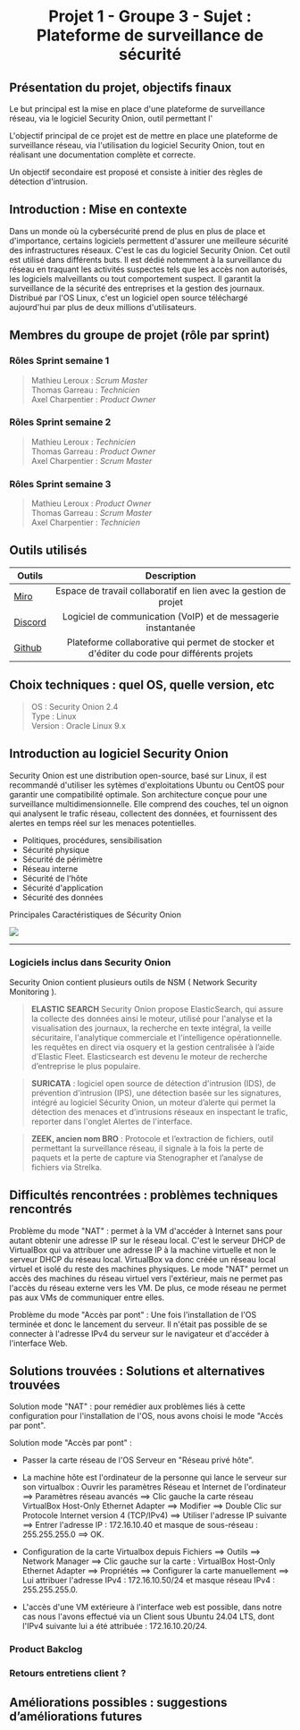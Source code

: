 <div align="center"><h1>Projet 1 - Groupe 3 - Sujet : Plateforme de surveillance de sécurité</h1></div>

## Présentation du projet, objectifs finaux

Le but principal est la mise en place d'une plateforme de surveillance réseau, via le logiciel Security Onion, outil permettant l'

L'objectif principal de ce projet est de mettre en place une plateforme de surveillance réseau, via l'utilisation du logiciel Security Onion, tout en réalisant une documentation complète et correcte.

Un objectif secondaire est proposé et consiste à initier des règles de détection d'intrusion.

## Introduction : Mise en contexte

Dans un monde où la cybersécurité prend de plus en plus de place et d'importance, certains logiciels permettent d'assurer une meilleure sécurité des infrastructures réseaux.
C'est le cas du logiciel Security Onion. Cet outil est utilisé dans différents buts. Il est dédié notemment à la surveillance du réseau en traquant les activités suspectes tels que les accès non autorisés, les logiciels malveillants ou tout comportement suspect. Il garantit la surveillance de la sécurité des entreprises et la gestion des journaux. Distribué par l'OS Linux, c'est un logiciel open source téléchargé aujourd'hui par plus de deux millions d'utilisateurs. 


## Membres du groupe de projet (rôle par sprint)

### Rôles Sprint semaine 1

> Mathieu Leroux : _Scrum Master_  
> Thomas Garreau : _Technicien_  
> Axel Charpentier : _Product Owner_  

### Rôles Sprint semaine 2

> Mathieu Leroux : _Technicien_  
> Thomas Garreau : _Product Owner_  
> Axel Charpentier : _Scrum Master_  

### Rôles Sprint semaine 3

> Mathieu Leroux : _Product Owner_  
> Thomas Garreau : _Scrum Master_  
> Axel Charpentier : _Technicien_  

## Outils utilisés
| Outils    | Description      |
|---    |:-:    |
| [Miro](https://miro.com/app/board/uXjVLUlrqs8=/)      | Espace de travail collaboratif en lien avec la gestion de projet      |
| [Discord](https://discord.com/)      | Logiciel de communication (VoIP) et de messagerie instantanée      |
| [Github](https://github.com/WildCodeSchool/TSSR-ANGOU-2409-P1-G3)      | Plateforme collaborative qui permet de stocker et d'éditer du code pour différents projets      |

## Choix techniques : quel OS, quelle version, etc

> OS : Security Onion 2.4  
> Type : Linux  
> Version : Oracle Linux 9.x  


## Introduction au logiciel Security Onion 

Security Onion est une distribution open-source, basé sur Linux, il est recommandé d'utiliser les sytèmes d'exploitations Ubuntu ou CentOS pour garantir une compatibilité optimale. Son architecture conçue pour une surveillance multidimensionnelle. Elle comprend des couches, tel un oignon qui analysent le trafic réseau, collectent des données, et fournissent des alertes en temps réel sur les menaces potentielles.

- Politiques, procédures, sensibilisation
- Sécurité physique
- Sécurité de périmètre
- Réseau interne
- Sécurité de l'hôte
- Sécurité d'application
- Sécurité des données

Principales Caractéristiques de Sécurity Onion

![](https://github.com/user-attachments/assets/ae80f994-ea60-4e09-af1e-74d3ce353263)


__________________________________________________________________________

### Logiciels inclus dans Security Onion 

Security Onion contient plusieurs outils de NSM ( Network Security Monitoring ).

> **ELASTIC SEARCH** 
Security Onion propose ElasticSearch, qui assure la collecte des données ainsi le moteur, utilisé pour l'analyse et la visualisation des journaux, la recherche en texte intégral, la veille sécuritaire, l'analytique commerciale et l'intelligence opérationnelle. les requêtes en direct via osquery et la gestion centralisée à l’aide d’Elastic Fleet. Elasticsearch est devenu le moteur de recherche d’entreprise le plus populaire. 

> **SURICATA** : logiciel open source de détection d'intrusion (IDS), de prévention d'intrusion (IPS), une détection basée sur les signatures, intégré au logiciel Sécurity Onion, un moteur d’alerte qui permet la détection des menaces et d’intrusions réseaux en inspectant le trafic, reporter dans l'onglet Alertes de l'interface. 

> **ZEEK, ancien nom BRO** : Protocole et l’extraction de fichiers, outil permettant la surveillance réseau, il signale à la fois la perte de paquets et la perte de capture via Stenographer et l’analyse de fichiers via Strelka. 


## Difficultés rencontrées : problèmes techniques rencontrés

Problème du mode "NAT" : permet à la VM d'accéder à Internet sans pour autant obtenir une adresse IP sur le réseau local. C'est le serveur DHCP de VirtualBox qui va attribuer une adresse IP à la machine virtuelle et non le serveur DHCP du réseau local. VirtualBox va donc créée un réseau local virtuel et isolé du reste des machines physiques. Le mode "NAT" permet un accès des machines du réseau virtuel vers l'extérieur, mais ne permet pas l'accès du réseau externe vers les VM. De plus, ce mode réseau ne permet pas aux VMs de communiquer entre elles.

Problème du mode "Accès par pont" : Une fois l'installation de l'OS terminée et donc le lancement du serveur. Il n'était pas possible de se connecter à l'adresse IPv4 du serveur sur le navigateur et d'accéder à l'interface Web.

## Solutions trouvées : Solutions et alternatives trouvées

Solution mode "NAT" : pour remédier aux problèmes liés à cette configuration pour l'installation de l'OS, nous avons choisi le mode "Accès par pont".

Solution mode "Accès par pont" : 

* Passer la carte réseau de l'OS Serveur en "Réseau privé hôte".

* La machine hôte est l'ordinateur de la personne qui lance le serveur sur son virtualbox : Ouvrir les paramètres Réseau et Internet de l'ordinateur ==> Paramètres réseau avancés ==> Clic gauche la carte réseau VirtualBox Host-Only Ethernet Adapter ==> Modifier ==> Double Clic sur Protocole Internet version 4 (TCP/IPv4) ==> Utiliser l'adresse IP suivante ==> Entrer l'adresse IP : 172.16.10.40 et masque de sous-réseau : 255.255.255.0 ==> OK.

* Configuration de la carte Virtualbox depuis Fichiers ==> Outils ==> Network Manager ==> Clic gauche sur la carte : VirtualBox Host-Only Ethernet Adapter ==> Propriétés ==> Configurer la carte manuellement ==> Lui attribuer l'adresse IPv4 : 172.16.10.50/24 et masque réseau IPv4 : 255.255.255.0.

* L'accès d'une VM extérieure à l'interface web est possible, dans notre cas nous l'avons effectué via un Client sous Ubuntu 24.04 LTS, dont l'IPv4 suivante lui a été attribuée : 172.16.10.20/24.


### Product Bakclog

### Retours entretiens client ?

## Améliorations possibles : suggestions d’améliorations futures
